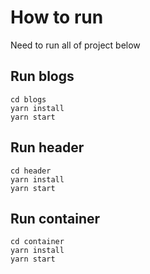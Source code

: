 # How to run

Need to run all of project below

## Run blogs
```
cd blogs
yarn install
yarn start
```
## Run header
```
cd header
yarn install
yarn start
```
## Run container
```
cd container
yarn install
yarn start
```
